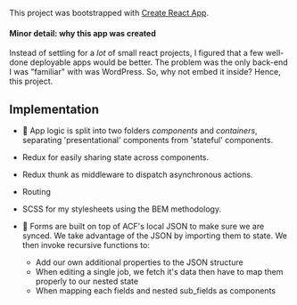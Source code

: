 This project was bootstrapped with [Create React App](https://github.com/facebook/create-react-app).

#### Minor detail: why this app was created
Instead of settling for a *lot* of small react projects, I figured that a few well-done deployable apps would be better. The problem was the only back-end I was "familiar" with was WordPress. So, why not embed it inside? Hence, this project.

## Implementation
+ 📁 App logic is split into two folders *components* and *containers*, separating 'presentational' components from 'stateful' components. 

+ Redux for easily sharing state across components.

+ Redux thunk as middleware to dispatch asynchronous actions.

+ Routing

+ SCSS for my stylesheets using the BEM methodology.

+ 📌 Forms are built on top of ACF's local JSON to make sure we are synced. We take advantage of the JSON by importing them to state. We then invoke recursive functions to:

   - Add our own additional properties to the JSON structure
   - When editing a single job, we fetch it's data then have to map them properly to our nested state
   - When mapping each fields and nested sub_fields as components 
